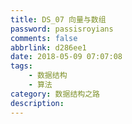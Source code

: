 ```yaml
---
title: DS_07 向量与数组
password: passisroyians
comments: false
abbrlink: d286ee1
date: 2018-05-09 07:07:08
tags: 
    - 数据结构
    - 算法
category: 数据结构之路
description:
---
```


